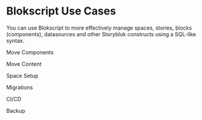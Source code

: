 # Blokscript Use Cases

You can use Blokscript to more effectively manage spaces, stories, blocks (components), datasources and other Storyblok constructs using a SQL-like syntax.

Move Components

Move Content

Space Setup

Migrations

CI/CD

Backup
